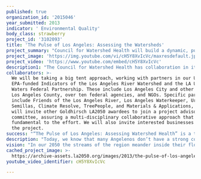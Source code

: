 ```yaml
---
published: true
organization_id: '2015046'
year_submitted: 2013
indicator: ' Environmental Quality'
body_class: strawberry
project_id: '3102093'
title: 'The Pulse of Los Angeles: Assessing the Watersheds'
project_summary: "Council for Watershed Health will build a dynamic, publicly accessible and scientifically valid web-based report card to show how the efforts of our cities, nonprofit organizations, agencies, businesses and academia are working together to catalyze improvements in the environment. This report card will be based on the collaborative efforts of the many agencies and organizations that are tracking specific measures but are perhaps not able to see the big picture from their individual scales. \r\n\r\nCalled “The Pulse of Los Angeles,” the project will measure environmental indicators within a geographic context over time and compare where we are to where we need to go. The web portal will use maps to display the status and trends of environmental health, social equity, and economic sustainability in the region, based on already-existing and newly-developed measures.\r\n\r\nWe will focus on tracking environmental quality measures, but will also uncover important connections between the eight realms: Education, Income & Employment, Housing, Health, Environmental Quality, Public Safety, Social Connectedness, and Arts & Cultural Vitality. We need to show, for example, how education impacts environmental quality and how safety is strengthened by arts and culture; in this way we can see the big picture of Los Angeles. By working together, we will demonstrate how collective impacts can make life better for all Angelenos.\r\n\r\nWorking with multiple project partners and continuing on the work we’ve already started, the Council will demonstrate that “if you don’t measure it, you can’t change it!” By understanding how the region is performing and how all the work is interrelated, the paths forward will reveal themselves. As a result, Los Angeles in 2050 will be one of the most sought-after places to live, learn, do business, and retire. \r\n\r\nWe are on that path, with so many strong and purposeful organizations, agencies, and individuals pushing us forward. And yet we are in danger of not achieving this LA 2050 vision if we do not work together to deliberately monitor, track, and report important indicators of the future vision. In 2050, we will accept synergy and collaboration as a normal way of getting things done and this project will help build towards that future."
project_image: 'https://img.youtube.com/vi/cH5Y8XvIcVc/maxresdefault.jpg'
project_video: 'https://www.youtube.com/embed/cH5Y8XvIcVc'
description1: "The Council for Watershed Health has collaboration in its DNA. The Los Angeles Basin Water Augmentation Study, begun in 2000, assembled a technical and funding advisory committee of federal, state, and local agencies and nonprofits to investigate the challenges and solutions for capturing stormwater in an urban environment. Early findings showed that it is safe to use polluted water runoff to increase our underground water supplies. Our publication “Stormwater: Asset Not Liability” (2nd ed. 2010) changed the way the region thinks about stormwater as a source of local water supplies.\r\n\r\nIn 2005 the Council brought together additional partners to design and build the Elmer Avenue Neighborhood Retrofit Project. With phase I completed in 2010, the award-winning project is the most comprehensive “green street” in Los Angeles, converting a disadvantaged street in Sun Valley into a model of urban sustainability. Elmer Avenue captures and cleans more water than is used annually by the 24 houses on the block. The project is a focal point in the community with its meandering sidewalks, solar street lights, and diverse native and drought-tolerant plants. In 2012 the second phase, a mid-block alley-way, Elmer Paseo, was completed. The formerly asphalted alley now is a visually pleasing connector between the block and schools nearby that also captures and infiltrates water. \r\n\r\nIn 2005, the Council began management of the first watershed monitoring program in the region for the San Gabriel River. In 2007 we began management of a similar research program on the Los Angeles River. In 2011 we produced an authoritative State of the San Gabriel River report and symposium; the State of the Los Angeles River report and symposium will be produced in 2013. Both programs operate with a workgroup of stakeholders that set the annual research and monitoring agenda. \r\n\r\nIn 2008 we began work on a framework of indicators of watershed health in urban regions, the first such project in California to focus on cities. Completed in 2010, the project included a report card-style analysis of the state of the Arroyo Seco watershed. We are now working with the Santa Ana Watershed Project Authority on indicators development and we have a US EPA grant for the Los Angeles River Watershed. Executive Director Nancy Steele focuses her 2012-2013 Stanton Fellowship on this topic and we will have a UCLA graduate fellow from the Luskin School of Public Policy for 2013-2014.\r\n\r\nWe host a Watershed Symposium series in which we bring divergent viewpoints together around timely topics. Examples include “Restoration and Development Challenges of the Los Angeles River” (2013), “On Track? High Speed Rail and the Los Angeles River” (2010), and “Nature Needs Water, Too” (2009). In 2012, the Council convened a multi-day international conference, “The Mediterranean City: A Conference on Climate Change Adaptation” which kicked off the Mediterranean Cities Climate Change Consortium (mc-4.org)."
collaborators: >-
  We will be taking a big tent approach, working with partners in our US
  EPA-funded Indicators of the Los Angeles River Watershed and the LA Urban
  Waters Federal Partnership. These include Los Angeles City and other cities,
  Los Angeles County, over ten federal agencies, and NGOs. Specific partners
  include Friends of the Los Angeles River, Los Angeles Waterkeeper, Urban
  Semillas, Climate Resolve, TreePeople, and Materials & Applications, Inc. We
  will invite other Goldhirsch LA2050 awardees to join a project advisory
  committee, assuring a multi-disciplinary collaborative approach that is
  fundamental to the effort. We will also invite interested businesses to join
  the project.
success: "“The Pulse of Los Angeles: Assessing Watershed Health” is a two-phase project. \r\n\r\nThe first phase brings together an advisory group and partners into an LA network; by bringing together these organizations and agencies, the project sets the stage for a new era of collective action designed to last through to 2050. Building the network through working together and creating a dynamic product will be a lasting result. Thus, the project will be evaluated based on the creation of a network, including commitments of appropriate partners to making contributions of data and analyses to the Pulse. \r\n\r\nThe second recognizable and lasting product is the very first Pulse of Los Angeles web portal, a dynamic mapping application that displays multiple indicators of health and allows users to query them for more details. We expect to accomplish this task by the end of 2013. Populating the data of the portal, of course, will be a continuous process that will get started in 2013, as expected for such a long-lasting project. The success of the project will be measured by the successful creation of a web portal. "
description: "Today, we know that many Angelenos don’t have a strong connection to the systems they rely upon and have only a vague idea of the impact of climate change on their lives. The truth is that if we don’t figure out how to live with the environment and within our water constraints, Los Angeles will fail as a major city. In thinking about how to catalyze the necessary changes, the Council for Watershed Health looks to its organizational “Vision 2025.” We envision a future for LA with clean water, reliable local water supplies, ample parks and open spaces, revitalized rivers, and vibrant communities.  Looking at our own experience and examples throughout the region, we believe the creation of a report card is the most effective way to describe the progress towards this vision for all Angelenos to make them believe it is possible, and then update them regularly on how things were going.\r\n\r\nIn creating a clear and easily understood way to regularly inform Angelenos about the health of our environment, the Pulse of Los Angeles project will create the knowledge needed to embody ecological health, social equity, and economic vitality. By using water and watersheds as the organizing principle, the Pulse will reconnect people to their landscape and waterways. It will become one of the critical tools for changing how people imagine the city, pointing the way towards so many of the changes we now hold dear.\r\n\r\nWe recognize that human well-being is intrinsically tied to clean air, access to clean water, parks, and natural open spaces, and healthful food. The services provided by healthy ecosystems are essential to healthy communities and healthy people. In developing a tool that measures, values, and tracks progress towards urban water resources sustainability for the Los Angeles area we will catalyze the changes that lead to a healthy environment and strong economy."
vision: "In our 2050 the streams of the region meander inside their flood plains, sinking to replenish our groundwater or winding down to the ocean. The air is clear and clean. Beloved by Angelenos, people fish along the banks of the Los Angeles River & tributary streams while bikers, joggers, and walkers take up the river-side paths and enjoy the parks, set like jewels along the riverways. You can find native fish (tasty ones, too) in the rivers because the channels have been re-engineered to remove barriers for fish swimming upstream. Trees overhang the water, cooling it off and providing organic inputs for stream health. Formerly endangered birds and amphibians are common. \r\n\r\nWherever we’ve built or rebuilt, our houses and businesses joyfully face towards the river; restaurants have river-side dining and diners enjoy watching nature flow by, along with kayakers and paddle boarder. When waters are high in the storm season, movable barriers automatically rise to protect our economic investments and save lives. No one who falls in the river is in danger anymore because of the automated safety lines that detect and snag you out of the water. \r\n\r\nBeyond the river, Southern Californians have embraced sustainable landscapes. The community of Sun Valley, having realized its envisioned Watershed Management Plan, enjoys a unique watershed culture in the San Fernando Valley. Researchers, practitioners and community leaders come from around the world to learn the story of Sun Valley. There, members of the community have set the standard for an urban landscape that ‘lives with the land’.\r\n\r\nThe days when Los Angeles was considered as the most park-poor metropolis in America are a distant memory. Nearly every city resident lives within walking distance of a safe, clean park. These oases of nature amidst our urban landscapes are for human respite and wildlife habitat. Thanks to improvements in water quality, our beaches have never been healthier. \r\n\r\nAt the mid-point of the twenty-first century while we will be leaning on the successes of our forbearers, we will still have challenges to meet. The climate will still be changing in the face of the 20th century excesses but Los Angeles will have learned the value of adaptation through respecting its climate and geography.\r\n\r\nOur healthy, sustainable, equitable and prosperous Los Angeles depends on all of us, working knowledgably together, towards this common vision. The Pulse of Los Angeles allows us to transform knowledge into action.\r\n"
cached_project_image: >-
  https://archive-assets.la2050.org/images/2013/the-pulse-of-los-angeles-assessing-the-watersheds/img.youtube.com/vi/cH5Y8XvIcVc/maxresdefault.jpg
youtube_video_identifier: cH5Y8XvIcVc

---
```

